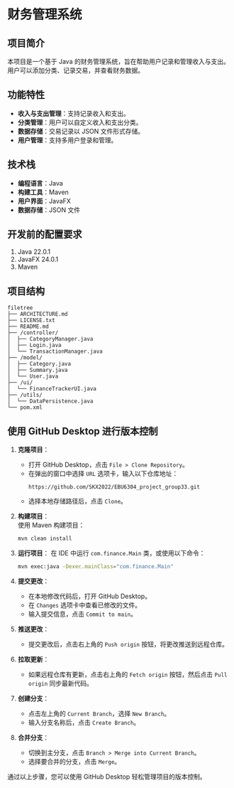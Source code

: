 

# 财务管理系统

## 项目简介
本项目是一个基于 Java 的财务管理系统，旨在帮助用户记录和管理收入与支出。用户可以添加分类、记录交易，并查看财务数据。

## 功能特性
- **收入与支出管理**：支持记录收入和支出。
- **分类管理**：用户可以自定义收入和支出分类。
- **数据存储**：交易记录以 JSON 文件形式存储。
- **用户管理**：支持多用户登录和管理。

## 技术栈
- **编程语言**：Java
- **构建工具**：Maven
- **用户界面**：JavaFX
- **数据存储**：JSON 文件

## 开发前的配置要求

1. Java 22.0.1
2. JavaFX 24.0.1
3. Maven

## 项目结构
```
filetree 
├── ARCHITECTURE.md
├── LICENSE.txt
├── README.md
├── /controller/
│  ├── CategoryManager.java
│  ├── Login.java
│  └── TransactionManager.java
├── /model/
│  ├── Category.java
│  ├── Summary.java
│  └── User.java
├── /ui/
│  └── FinanceTrackerUI.java
├── /utils/
│  └── DataPersistence.java
└── pom.xml
```


## 使用 GitHub Desktop 进行版本控制

1. **克隆项目**：
   - 打开 GitHub Desktop，点击 `File > Clone Repository`。
   - 在弹出的窗口中选择 `URL` 选项卡，输入以下仓库地址：
     ```
     https://github.com/SKX2022/EBU6304_project_group33.git
     ```
   - 选择本地存储路径后，点击 `Clone`。
     
2. **构建项目**：  
    使用 Maven 构建项目：  
    ```bash
    mvn clean install
    ```
3. **运行项目**：
    在 IDE 中运行 `com.finance.Main` 类，或使用以下命令：

    ```bash
    mvn exec:java -Dexec.mainClass="com.finance.Main"
    ```
4. **提交更改**：
   - 在本地修改代码后，打开 GitHub Desktop。
   - 在 `Changes` 选项卡中查看已修改的文件。
   - 输入提交信息，点击 `Commit to main`。

5. **推送更改**：
   - 提交更改后，点击右上角的 `Push origin` 按钮，将更改推送到远程仓库。

6. **拉取更新**：
   - 如果远程仓库有更新，点击右上角的 `Fetch origin` 按钮，然后点击 `Pull origin` 同步最新代码。

7. **创建分支**：
   - 点击左上角的 `Current Branch`，选择 `New Branch`。
   - 输入分支名称后，点击 `Create Branch`。

8. **合并分支**：
   - 切换到主分支，点击 `Branch > Merge into Current Branch`。
   - 选择要合并的分支，点击 `Merge`。

通过以上步骤，您可以使用 GitHub Desktop 轻松管理项目的版本控制。
